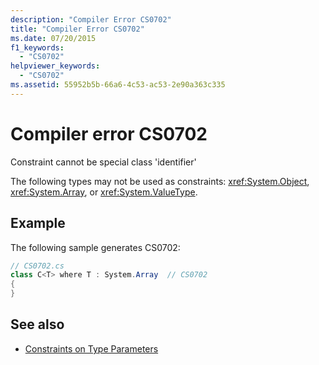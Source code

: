```yaml
---
description: "Compiler Error CS0702"
title: "Compiler Error CS0702"
ms.date: 07/20/2015
f1_keywords:
  - "CS0702"
helpviewer_keywords:
  - "CS0702"
ms.assetid: 55952b5b-66a6-4c53-ac53-2e90a363c335
---
```

# Compiler error CS0702

Constraint cannot be special class 'identifier'

 The following types may not be used as constraints:  <xref:System.Object>, <xref:System.Array>, or <xref:System.ValueType>.

## Example

 The following sample generates CS0702:

```csharp
// CS0702.cs
class C<T> where T : System.Array  // CS0702
{
}
```

## See also

- [Constraints on Type Parameters](../../programming-guide/generics/constraints-on-type-parameters.md)

